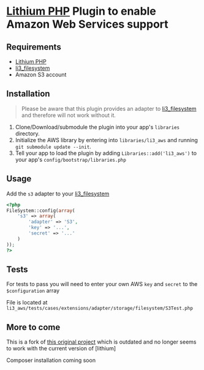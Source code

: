 # [Lithium PHP](http://lithify.me) Plugin to enable Amazon Web Services support

## Requirements
- [Lithium PHP](https://github.com/UnionOfRAD/lithium)
- [li3_filesystem](https://github.com/mariuskubilius/li3_filesystem)
- Amazon S3 account

## Installation

> Please be aware that this plugin provides an adapter to [li3_filesystem][fs] and therefore will not work without it.

1. Clone/Download/submodule the plugin into your app's ``libraries`` directory.
2. Initialize the AWS library by entering into `libraries/li3_aws` and running `git submodule update --init`.
3. Tell your app to load the plugin by adding `Libraries::add('li3_aws')` to your app's `config/bootstrap/libraries.php`

## Usage

Add the `s3` adapter to your [li3_filesystem][fs]

~~~ php
<?php
FileSystem::config(array(
    's3' => array( 
        'adapter' => 'S3',
        'key' => '...',
        'secret' => '...'
    )
));
?>
~~~

## Tests

For tests to pass you will need to enter your own AWS `key` and `secret` to the `$configuration` array

File is located at `li3_aws/tests/cases/extensions/adapter/storage/filesystem/S3Test.php`

## More to come

This is a fork of [this original project](https://github.com/cgarvis/li3_aws) which is outdated and no longer seems to work with the current version of [lithium]

Composer installation coming soon

[fs]: https://github.com/mariuskubilius/li3_filesystem "li3_filesystem"

[li3]: https://github.com/UnionOfRAD/lithium "Lithium PHP"


